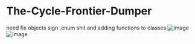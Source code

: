 # The-Cycle-Frontier-Dumper
need fix objects sign ,enum shit and adding functions to classes 
![image](https://user-images.githubusercontent.com/47825265/180615881-ad376ec3-948e-436d-bf15-949e652e19de.png)
![image](https://user-images.githubusercontent.com/47825265/180615686-90be80c2-d5b5-4862-a454-2b4212dec286.png)
